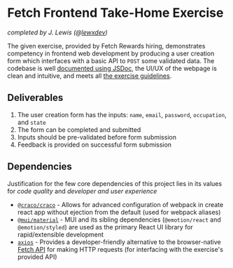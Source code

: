 # Fetch Frontend Take-Home Exercise #
*completed by J. Lewis (@[lewxdev](https://www.github.com/lewxdev))*

The given exercise, provided by Fetch Rewards hiring, demonstrates competency in frontend web development by producing a user creation form which interfaces with a basic API to `POST` some validated data. The codebase is well [documented using JSDoc](https://jsdoc.app/), the UI/UX of the webpage is clean and intuitive, and meets all [the exercise guidelines](https://fetch-hiring.s3.amazonaws.com/frontend.html).

## Deliverables ##
1. The user creation form has the inputs: `name`, `email`, `password`, `occupation`, and `state`
2. The form can be completed and submitted
3. Inputs should be pre-validated before form submission
4. Feedback is provided on successful form submission

## Dependencies ##
Justification for the few core dependencies of this project lies in its values for *code quality* and *developer and user experience*
+ [`@craco/craco`](https://www.npmjs.com/package/@craco/craco) - Allows for advanced configuration of webpack in create react app without ejection from the default (used for webpack aliases)
+ [`@mui/material`](https://mui.com) - MUI and its sibling dependencies (`@emotion/react` and `@emotion/styled`) are used as the primary React UI library for rapid/extensible development
+ [`axios`](https://www.npmjs.com/package/axios) - Provides a developer-friendly alternative to the browser-native [Fetch API](https://developer.mozilla.org/en-US/docs/Web/API/Fetch_API) for making HTTP requests (for interfacing with the exercise's provided API)

<!-- [See the completed exercise](https://lewxdev.github.com/fetch-fe-take-home) -->
